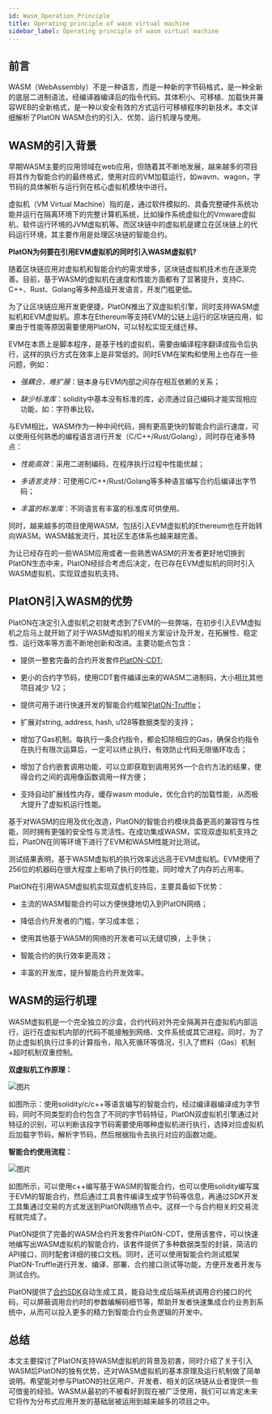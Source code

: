 ```yaml
---
id: Wasm_Operation_Principle
title: Operating principle of wasm virtual machine
sidebar_label: Operating principle of wasm virtual machine
---
```


## 前言

WASM（WebAssembly）不是一种语言，而是一种新的字节码格式，是一种全新的底层二进制语法，经编译器编译后的指令代码。其体积小、可移植、加载快并兼容WEB的全新格式，是一种以安全有效的方式运行可移植程序的新技术。本文详细解析了PlatON WASM合约的引入、优势、运行机理与使用。

## WASM的引入背景

早期WASM主要的应用领域在web应用，但随着其不断地发展，越来越多的项目将其作为智能合约的最终格式，使用对应的VM加载运行，如wavm、wagon，字节码的具体解析与运行则在核心虚拟机模块中进行。

虚拟机（VM Virtual Machine）指的是，通过软件模拟的、具备完整硬件系统功能并运行在隔离环境下的完整计算机系统，比如操作系统虚拟化的Vmware虚拟机，软件运行环境的JVM虚拟机等。而区块链中的虚拟机是建立在区块链上的代码运行环境，其主要作用是处理区块链的智能合约。

**PlatON为何要在引用EVM虚拟机的同时引入WASM虚拟机?**

随着区块链应用对虚拟机和智能合约的需求增多，区块链虚拟机技术也在逐渐完善。目前，基于WASM的虚拟机在速度和性能方面都有了显著提升，支持C、C++、Rust、Golang等多种高级开发语言，开发门槛更低。

为了让区块链应用开发更便捷，PlatON推出了双虚拟机引擎，同时支持WASM虚拟机和EVM虚拟机。原本在Ethereum等支持EVM的公链上运行的区块链应用，如果由于性能等原因需要使用PlatON，可以轻松实现无缝迁移。

EVM在本质上是脚本程序，是基于栈的虚拟机，需要由编译程序翻译成指令后执行，这样的执行方式在效率上是非常低的。同时EVM在架构和使用上也存在一些问题，例如：

- *强耦合，难扩展*：链本身与EVM内部之间存在相互依赖的关系；

- *缺少标准库*：solidity中基本没有标准的库，必须通过自己编码才能实现相应功能，如：字符串比较。

与EVM相比，WASM作为一种中间代码，拥有更高更快的智能合约运行速度，可以使用任何熟悉的编程语言进行开发（C/C++/Rust/Golang），同时存在诸多特点：

- *性能高效*：采用二进制编码，在程序执行过程中性能优越；

- *多语言支持*：可使用C/C++/Rust/Golang等多种语言编写合约后编译出字节码；

- *丰富的标准库*：不同语言有丰富的标准库可供使用。

同时，越来越多的项目使用WASM，包括引入EVM虚拟机的Ethereum也在开始转向WASM。WASM越发流行，其社区生态体系也越来越完善。

为让已经存在的一些WASM应用或者一些熟悉WASM的开发者更好地切换到PlatON生态中来，PlatON经综合考虑后决定，在已存在EVM虚拟机的同时引入WASM虚拟机，实现双虚拟机支持。

## PlatON引入WASM的优势

PlatON在决定引入虚拟机之初就考虑到了EVM的一些弊端，在初步引入EVM虚拟机之后马上就开始了对于WASM虚拟机的相关方案设计及开发，在拓展性、稳定性、运行效率等方面不断地创新和改进。主要功能点包含：

- 提供一整套完备的合约开发套件[PlatON-CDT](https://github.com/PlatONnetwork/PlatON-CDT);

- 更小的合约字节码，使用CDT套件编译出来的WASM二进制码，大小相比其他项目减少 1/2；

- 提供可用于进行快速开发的智能合约框架[PlatON-Truffle](https://github.com/PlatONnetwork/platon-truffle)；

- 扩展对string, address, hash, u128等数据类型的支持；

- 增加了Gas机制。每执行一条合约指令，都会扣除相应的Gas，确保合约指令在执行有限次运算后，一定可以终止执行，有效防止代码无限循环攻击；

- 增加了合约嵌套调用功能，可以立即获取到调用另外一个合约方法的结果，使得合约之间的调用像函数调用一样方便；

- 支持自动扩展线性内存，缓存wasm module，优化合约的加载性能，从而极大提升了虚拟机运行性能。

基于对WASM的应用及优化改造，PlatON的智能合约模块具备更高的兼容性与性能，同时拥有更强的安全性与灵活性。在成功集成WASM，实现双虚拟机支持之后，PlatON在同等环境下进行了EVM和WASM性能对比测试。

测试结果表明，基于WASM虚拟机的执行效率远远高于EVM虚拟机。EVM使用了256位的机器码在很大程度上影响了执行的性能，同时增大了内存的占用率。

PlatON在引用WASM虚拟机实现双虚机支持后，主要具备如下优势：

- 主流的WASM智能合约可以方便快捷地切入到PlatON网络；

- 降低合约开发者的门槛，学习成本低；

- 使用其他基于WASM的网络的开发者可以无缝切换，上手快；

- 智能合约的执行效率更高效；

- 丰富的开发库，提升智能合约开发效率。

## WASM的运行机理

WASM虚拟机是一个完全独立的沙盒，合约代码对外完全隔离并在虚拟机内部运行，运行在虚拟机内部的代码不能接触到网络、文件系统或其它进程。同时，为了防止虚拟机执行过多的计算指令，陷入死循环等情况，引入了燃料（Gas）机制+超时机制双重控制。

**双虚拟机工作原理：**



![图片](https://mmbiz.qpic.cn/mmbiz_png/dV0Pt26LydAibgOwBHlbnUib2BAC0XviaYs1T8e7JCdEKqic78pLzfiamBThP0GYugzzz2V6vc9omKtA1s7iaCBrhCtw/640?wx_fmt=png&tp=webp&wxfrom=5&wx_lazy=1&wx_co=1)

如图所示：使用solidity/c/c++等语言编写的智能合约，经过编译器编译成为字节码，同时不同类型的合约包含了不同的字节码特征，PlatON双虚拟机引擎通过对特征的识别，可以判断该段字节码需要使用哪种虚拟机进行执行，选择对应虚拟机后加载字节码，解析字节码，然后根据指令去执行对应的函数功能。

**智能合约使用流程：**

![图片](https://mmbiz.qpic.cn/mmbiz_png/dV0Pt26LydAibgOwBHlbnUib2BAC0XviaYscBoNs2vaxFd9sQJicQvRPiaJWvEECxbYSD4se2fZlicwjQW9fSlgz9LRQ/640?wx_fmt=png&tp=webp&wxfrom=5&wx_lazy=1&wx_co=1) 

如图所示，可以使用c++编写基于WASM的智能合约，也可以使用solidity编写属于EVM的智能合约，然后通过工具套件编译生成字节码等信息，再通过SDK开发工具集通过交易的方式发送到PlatON网络节点中。这样一个与合约相关的交易流程就完成了。

PlatON提供了完备的WASM合约开发套件PlatON-CDT，使用该套件，可以快速地编写出WASM虚拟机的智能合约，该套件提供了多种数据类型的封装，简洁的API接口，同时配套详细的接口文档。同时，还可以使用智能合约测试框架PlatON-Truffle进行开发、编译、部署、合约接口测试等功能，方便开发者开发与测试合约。

PlatON提供了[合约SDK](https://github.com/PlatONnetwork/client-sdk-java)自动生成工具，能自动生成后端系统调用合约接口的代码，可以屏蔽调用合约时的参数编解码细节等，帮助开发者快速集成合约业务到系统中，从而可以投入更多的精力到智能合约业务逻辑的开发中。


  ## 总结  

本文主要探讨了PlatON支持WASM虚拟机的背景及初衷，同时介绍了关于引入WASM后PlatON的独有优势，还对WASM虚拟机的基本原理及运行机制做了简单说明。希望能对参与PlatON的社区用户、开发者、相关的区块链从业者提供一些可借鉴的经验。WASM从最初的不被看好到现在被广泛使用，我们可以肯定未来它将作为分布式应用开发的基础层被运用到越来越多的项目之中。